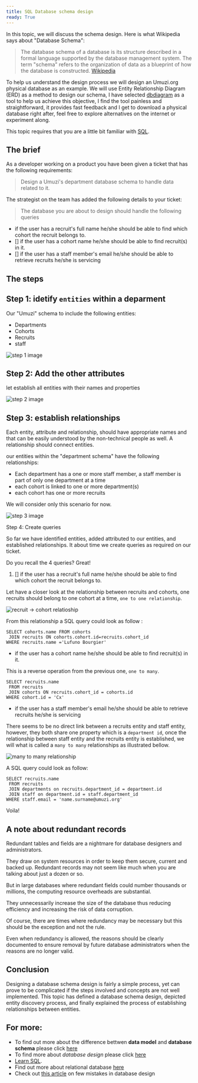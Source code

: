 ```yaml
---
title: SQL Database schema design
ready: True
---
```





In this topic, we will discuss the schema design. Here is what Wikipedia says about "Database Schema":

> The database schema of a database is its structure described in a formal language supported by the database management system. The term "schema" refers to the organization of data as a blueprint of how the database is constructed. [Wikipedia](https://en.wikipedia.org/wiki/Database_schema)

To help us understand the design process we will design an Umuzi.org physical database as an example. We will use Entity Relationship Diagram  (ERD) as a method to design our schema, I have selected [dbdiagram](https://dbdiagram.io) as a  tool to help us achieve this objective, I find the tool painless and straightforward, it provides fast feedback and I get to download a physical database right after, feel free to explore alternatives on the internet or experiment along.

This topic requires that you are a little bit familiar with [SQL](https://www.youtube.com/watch?v=27axs9dO7AE).

## The brief


As a developer working on a product you have been given a ticket that has the following requirements:
>Design a Umuzi's department database schema to handle data related to it.

The strategist on the team has added the following details to your ticket:
> The database you are about to design should handle the following queries
-  if the user has a recruit's full name he/she should be able to find which cohort the recruit belongs to.
- [] if the user has a cohort name he/she should be able to find recruit(s) in it.
- [] if the user has a staff member's email he/she should be able to retrieve recruits  he/she is servicing


## The steps

  Step 1:   idetify `entities` within a deparment
  ---

 Our "Umuzi" schema to include the following entities:

 - Departments
 - Cohorts
 - Recruits
 - staff

![step 1 image](./img/step_1.png)


  Step 2: Add the other attributes
  ---
let establish all entities with their names and properties


![step 2 image](./img/step_2.png)

  Step 3: establish  relationships
  ---

  Each entity, attribute and relationship, should have appropriate names and that can be easily understood by the non-technical people as well. A relationship should connect entities.

 our entities within the "department schema" have the following relationships:

- Each department has a one or more staff member, a staff member is part of only one department at a time
- each cohort is linked to one or more department(s)
- each cohort has one or more recruits

We will consider only this scenario for now.

![step 3 image](./img/step_3.png)

Step 4: Create queries

So far we have identified entities, added attributed to our entities, and established relationships. It about time we create queries as required on our ticket.

Do you recall the 4 queries? Great!

1. [] if the user has a recruit's full name he/she should be able to find which cohort the recruit belongs to.

Let have a closer look at the relationship between recruits and cohorts, one recruits should belong to one cohort at a time, `one to one relationship`.

![recruit -> cohort relatioship](./img/recruit_to_cohort.png)

From this relationship a SQL query could look as follow :

```
SELECT cohorts.name FROM cohorts
 JOIN recruits ON cohorts.cohort.id=recruits.cohort_id
WHERE recruits.name ='Lufuno Bourgier'
```

-  if the user has a cohort name he/she should be able to find recruit(s) in it.

This is a reverse operation from the previous one, `one to many`.

```
SELECT recruits.name
 FROM recruits
 JOIN cohorts ON recruits.cohort_id = cohorts.id
WHERE cohort.id = 'Cx'
 ```

-  if the user has a staff member's email he/she should be able to retrieve recruits  he/she is servicing

There seems to be no direct link between a recruits entity and staff entity, however, they both share one property which is a `department id`, once the relationship between staff entity and the recruits entity is established, we will what is called a `many to many` relationships as illustrated bellow.

![many to many relationship](./img/many_to_many.png)

A SQL query could look as follow:

```
SELECT recruits.name
 FROM recruits
 JOIN departments on recruits.department_id = department.id
 JOIN staff on department.id = staff.department_id
WHERE staff.email = 'name.surname@umuzi.org'
```



Voila!

## A note about redundant records

Redundant tables and fields are a nightmare for database designers and administrators.

They draw on system resources in order to keep them secure, current and backed up. Redundant records may not seem like much when you are talking about just a dozen or so.

But in large databases where redundant fields could number thousands or millions, the computing resource overheads are substantial.

They unnecessarily increase the size of the database thus reducing efficiency and increasing the risk of data corruption.

Of course, there are times where redundancy may be necessary but this should be the exception and not the rule.

Even when redundancy is allowed, the reasons should be clearly documented to ensure removal by future database administrators when the reasons are no longer valid.

## Conclusion

Designing a database schema design is fairly a simple process, yet can prove to be complicated if the steps involved and concepts are not well implemented. This topic has defined a  database schema design, depicted entity discovery process, and finally explained the process of establishing relationships between entities.


## For more:

- To find out more about the difference bettwen **data model** and **database schema** please click [here](https://www.quora.com/What-is-the-difference-between-a-data-model-and-database-schema)
- To find more about *database design* please click [here](https://www.guru99.com/database-design.html)
- [Learn SQL](https://www.w3schools.com/sql/sql_intro.asp).
- Find out more about relational database [here](https://dev.to/lmolivera/everything-you-need-to-know-about-relational-databases-3ejl)
- Check out [this article](https://likegeeks.com/database-design-mistakes/) on few mistakes in database design